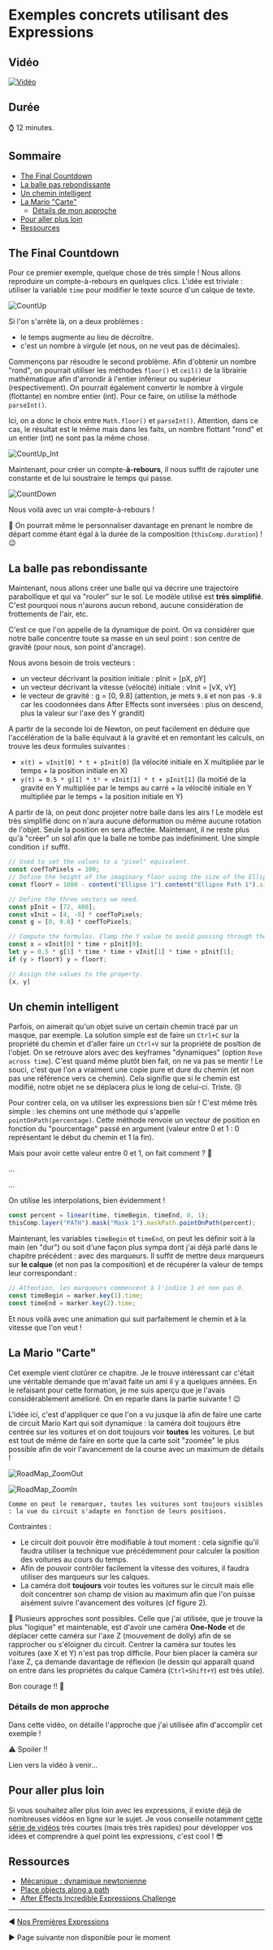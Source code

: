 <!-- omit in toc -->
# Exemples concrets utilisant des Expressions

<!-- omit in toc -->
## Vidéo

[![Vidéo](https://img.youtube.com/vi/#/maxresdefault.jpg)]()

<!-- omit in toc -->
## Durée

:watch: 12 minutes.

<!-- omit in toc -->
## Sommaire

- [The Final Countdown](#the-final-countdown)
- [La balle pas rebondissante](#la-balle-pas-rebondissante)
- [Un chemin intelligent](#un-chemin-intelligent)
- [La Mario "Carte"](#la-mario-carte)
  - [Détails de mon approche](#détails-de-mon-approche)
- [Pour aller plus loin](#pour-aller-plus-loin)
- [Ressources](#ressources)

## The Final Countdown

Pour ce premier exemple, quelque chose de très simple ! Nous allons reproduire un compte-à-rebours en quelques clics. L'idée est triviale : utiliser la variable `time` pour modifier le texte source d'un calque de texte.

![CountUp](img/CountUp.png)

Si l'on s'arrête là, on a deux problèmes :

- le temps augmente au lieu de décroître.
- c'est un nombre à virgule (et nous, on ne veut pas de décimales).

Commençons par résoudre le second problème. Afin d'obtenir un nombre "rond", on pourrait utiliser les méthodes `floor()` et `ceil()` de la librairie mathématique afin d'arrondir à l'entier inférieur ou supérieur (respectivement). On pourrait également convertir le nombre à virgule (flottante) en nombre entier (int). Pour ce faire, on utilise la méthode `parseInt()`.

Ici, on a donc le choix entre `Math.floor()` et `parseInt()`. Attention, dans ce cas, le résultat est le même mais dans les faits, un nombre flottant "rond" et un entier (int) ne sont pas la même chose.

![CountUp_Int](img/CountUp_Int.png)

Maintenant, pour créer un compte-**à-rebours**, il nous suffit de rajouter une constante et de lui soustraire le temps qui passe.

![CountDown](img/CountDown.png)

Nous voilà avec un vrai compte-à-rebours !

:pencil: On pourrait même le personnaliser davantage en prenant le nombre de départ comme étant égal à la durée de la composition (`thisComp.duration`) ! :wink:

## La balle pas rebondissante

Maintenant, nous allons créer une balle qui va décrire une trajectoire parabollique et qui va "rouler" sur le sol. Le modèle utilisé est **très simplifié**. C'est pourquoi nous n'aurons aucun rebond, aucune considération de frottements de l'air, etc.

C'est ce que l'on appelle de la dynamique de point. On va considérer que notre balle concentre toute sa masse en un seul point : son centre de gravité (pour nous, son point d'ancrage).

Nous avons besoin de trois vecteurs :

- un vecteur décrivant la position initiale : pInit = [pX, pY]
- un vecteur décrivant la vitesse (vélocité) initiale : vInit = [vX, vY]
- le vecteur de gravité : g = [0, 9.8] (attention, je mets `9.8` et non pas `-9.8` car les coodonnées dans After Effects sont inversées : plus on descend, plus la valeur sur l'axe des Y grandit)

A partir de la seconde loi de Newton, on peut facilement en déduire que l'accélération de la balle équivaut à la gravité et en remontant les calculs, on trouve les deux formules suivantes :

- `x(t) = vInit[0] * t + pInit[0]` (la vélocité initiale en X multipliée par le temps + la position initiale en X)
- `y(t) = 0.5 * g[1] * t² + vInit[1] * t + pInit[1]` (la moitié de la gravité en Y multipliée par le temps au carré + la vélocité initiale en Y multipliée par le temps + la position initiale en Y)

A partir de là, on peut donc projeter notre balle dans les airs ! Le modèle est très simplifié donc on n'aura aucune déformation ou même aucune rotation de l'objet. Seule la position en sera affectée. Maintenant, il ne reste plus qu'à "créer" un sol afin que la balle ne tombe pas indéfiniment. Une simple condition `if` suffit.

```js
// Used to set the values to a "pixel" equivalent.
const coefToPixels = 100;
// Define the height of the imaginary floor using the size of the Ellipse shape layer.
const floorY = 1080 - content("Ellipse 1").content("Ellipse Path 1").size[1]/2;

// Define the three vectors we need.
const pInit = [72, 400];
const vInit = [4, -8] * coefToPixels;
const g = [0, 9.8] * coefToPixels;

// Compute the formulas. Clamp the Y value to avoid passing through the floor.
const x = vInit[0] * time + pInit[0];
let y = 0.5 * g[1] * time * time + vInit[1] * time + pInit[1];
if (y > floorY) y = floorY;

// Assign the values to the property.
[x, y]
```

## Un chemin intelligent

Parfois, on aimerait qu'un objet suive un certain chemin tracé par un masque, par exemple. La solution simple est de faire un `Ctrl+C` sur la propriété du chemin et d'aller faire un `Ctrl+V` sur la propriété de position de l'objet. On se retrouve alors avec des keyframes "dynamiques" (option `Rove across time`). C'est quand même plutôt bien fait, on ne va pas se mentir ! Le souci, c'est que l'on a vraiment une copie pure et dure du chemin (et non pas une référence vers ce chemin). Cela signifie que si le chemin est modifié, notre objet ne se déplacera plus le long de celui-ci. Triste. :cry:

Pour contrer cela, on va utiliser les expressions bien sûr ! C'est même très simple : les chemins ont une méthode qui s'appelle `pointOnPath(percentage)`. Cette méthode renvoie un vecteur de position en fonction du "pourcentage" passé en argument (valeur entre 0 et 1 : 0 représentant le début du chemin et 1 la fin).

Mais pour avoir cette valeur entre 0 et 1, on fait comment ? :thinking:

...

...

On utilise les interpolations, bien évidemment !

```js
const percent = linear(time, timeBegin, timeEnd, 0, 1);
thisComp.layer("PATH").mask("Mask 1").maskPath.pointOnPath(percent);
```

Maintenant, les variables `timeBegin` et `timeEnd`, on peut les définir soit à la main (en "dur") ou soit d'une façon plus sympa dont j'ai déjà parlé dans le chapitre précédent : avec des marqueurs. Il suffit de mettre deux marqueurs sur **le calque** (et non pas la composition) et de récupérer la valeur de temps leur correspondant :

```js
// Attention, les marqueurs commencent à l'indice 1 et non pas 0.
const timeBegin = marker.key(1).time;
const timeEnd = marker.key(2).time;
```

Et nous voilà avec une animation qui suit parfaitement le chemin et à la vitesse que l'on veut !

## La Mario "Carte"

Cet exemple vient clotûrer ce chapitre. Je le trouve intéressant car c'était une véritable demande que m'avait faite un ami il y a quelques années. En le refaisant pour cette formation, je me suis aperçu que je l'avais considérablement amélioré. On en reparle dans la partie suivante ! :wink:

L'idée ici, c'est d'appliquer ce que l'on a vu jusque là afin de faire une carte de circuit Mario Kart qui soit dynamique : la caméra doit toujours être centrée sur les voitures et on doit toujours voir **toutes** les voitures. Le but est tout de même de faire en sorte que la carte soit "zoomée" le plus possible afin de voir l'avancement de la course avec un maximum de détails !

![RoadMap_ZoomOut](img/RoadMap_ZoomOut.png)

![RoadMap_ZoomIn](img/RoadMap_ZoomIn.png)

```
Comme on peut le remarquer, toutes les voitures sont toujours visibles : la vue du circuit s'adapte en fonction de leurs positions.
```

Contraintes :

- Le circuit doit pouvoir être modifiable à tout moment : cela signifie qu'il faudra utiliser la technique vue précédemment pour calculer la position des voitures au cours du temps.
- Afin de pouvoir contrôler facilement la vitesse des voitures, il faudra utiliser des marqueurs sur les calques.
- La caméra doit **toujours** voir toutes les voitures sur le circuit mais elle doit concentrer son champ de vision au maximum afin que l'on puisse aisément suivre l'avancement des voitures (cf figure 2).

:pencil: Plusieurs approches sont possibles. Celle que j'ai utilisée, que je trouve la plus "logique" et maintenable, est d'avoir une caméra **One-Node** et de déplacer cette caméra sur l'axe Z (mouvement de dolly) afin de se rapprocher ou s'éloigner du circuit. Centrer la caméra sur toutes les voitures (axe X et Y) n'est pas trop difficile. Pour bien placer la caméra sur l'axe Z, ça demande davantage de réflexion (le dessin qui apparaît quand on entre dans les propriétés du calque Caméra (`Ctrl+Shift+Y`) est très utile).

Bon courage !! :muscle:

### Détails de mon approche

Dans cette vidéo, on détaille l'approche que j'ai utilisée afin d'accomplir cet exemple !

:warning: Spoiler !!

Lien vers la vidéo à venir...

## Pour aller plus loin

Si vous souhaitez aller plus loin avec les expressions, il existe déjà de nombreuses vidéos en ligne sur le sujet. Je vous conseille notamment [cette série de vidéos](https://www.youtube.com/playlist?list=PLZAr8tT8TcsRj62nIO7ILCMitj5RKjsMf) très courtes (mais très très rapides) pour développer vos idées et comprendre à quel point les expressions, c'est cool ! :sunglasses:

## Ressources

- [Mécanique : dynamique newtonienne](https://www.kartable.fr/ressources/physique-chimie/fiche-bac/mecanique/22869)
- [Place objects along a path](https://www.youtube.com/watch?list=PLZAr8tT8TcsRj62nIO7ILCMitj5RKjsMf&v=wmbIebDsWn0&feature=emb_title)
- [After Effects Incredible Expressions Challenge](https://www.youtube.com/playlist?list=PLZAr8tT8TcsRj62nIO7ILCMitj5RKjsMf)

-----

:arrow_backward: [Nos Premières Expressions](https://github.com/Julien-Haudegond/Formation-Code-After-Effects/tree/main/1.Expressions/03.Nos_Premieres_Expressions)

:arrow_forward: Page suivante non disponible pour le moment